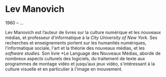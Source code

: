 # Lev Manovich

1960 – …

Lev Manovich est l’auteur de livres sur la culture numérique et les nouveaux médias, et professeur d'informatique à la *City University of New York*. Ses recherches et enseignements portent sur les humanités numériques, l'informatique sociale, l'art et la théorie des nouveaux médias, et les *software studies*. Son livre *Le Language des Nouveaux Médias, aborde de nombreux aspects culturels des logiciels, du traitement de texte aux programmes de montage vidéo et jusqu’aux jeux vidéo, s'intéressant à la culture visuelle et en particulier à l'image en mouvement.